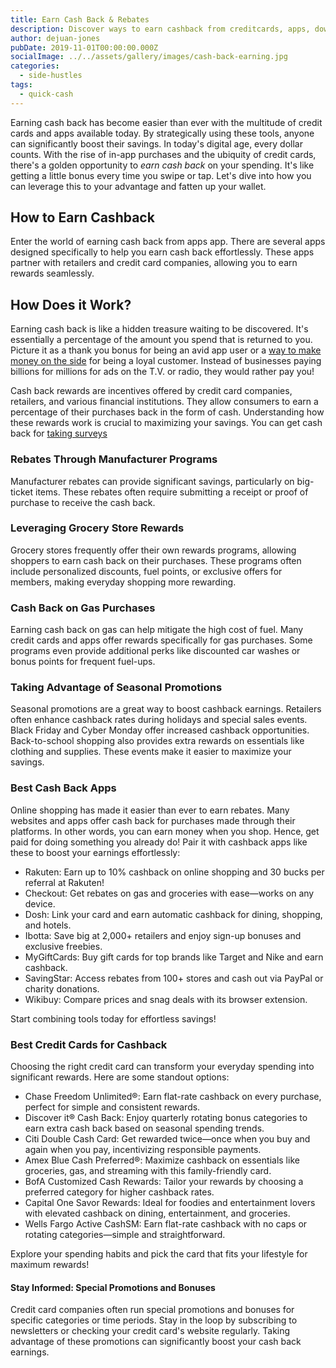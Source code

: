 ```yaml
---
title: Earn Cash Back & Rebates
description: Discover ways to earn cashback from creditcards, apps, downloads, and shopping sprees. Find ways to earn rewards, coupons, rebates, incentives and more.
author: dejuan-jones
pubDate: 2019-11-01T00:00:00.000Z
socialImage: ../../assets/gallery/images/cash-back-earning.jpg
categories:
  - side-hustles
tags:
  - quick-cash
---
```


Earning cash back has become easier than ever with the multitude of credit cards and apps available today. By strategically using these tools, anyone can significantly boost their savings. In today's digital age, every dollar counts. With the rise of in-app purchases and the ubiquity of credit cards, there's a golden opportunity to *earn cash back* on your spending. It's like getting a little bonus every time you swipe or tap. Let's dive into how you can leverage this to your advantage and fatten up your wallet.

## How to Earn Cashback

Enter the world of earning cash back from apps app. There are several apps designed specifically to help you earn cash back effortlessly. These apps partner with retailers and credit card companies, allowing you to earn rewards seamlessly.

## How Does it Work?

Earning cash back is like a hidden treasure waiting to be discovered. It's essentially a percentage of the amount you spend that is returned to you. Picture it as a thank you bonus for being an avid app user or a [way to make money on the side](/blog/creative-side-hustles) for being a loyal customer. Instead of businesses paying billions for millions for ads on the T.V. or radio, they would rather pay you!

Cash back rewards are incentives offered by credit card companies, retailers, and various financial institutions. They allow consumers to earn a percentage of their purchases back in the form of cash. Understanding how these rewards work is crucial to maximizing your savings. You can get cash back for [taking surveys](/blog/best-survey-sites)

### Rebates Through Manufacturer Programs

Manufacturer rebates can provide significant savings, particularly on big-ticket items. These rebates often require submitting a receipt or proof of purchase to receive the cash back.

### Leveraging Grocery Store Rewards

Grocery stores frequently offer their own rewards programs, allowing shoppers to earn cash back on their purchases. These programs often include personalized discounts, fuel points, or exclusive offers for members, making everyday shopping more rewarding.

### Cash Back on Gas Purchases

Earning cash back on gas can help mitigate the high cost of fuel. Many credit cards and apps offer rewards specifically for gas purchases. Some programs even provide additional perks like discounted car washes or bonus points for frequent fuel-ups.

### Taking Advantage of Seasonal Promotions

Seasonal promotions are a great way to boost cashback earnings. Retailers often enhance cashback rates during holidays and special sales events. Black Friday and Cyber Monday offer increased cashback opportunities. Back-to-school shopping also provides extra rewards on essentials like clothing and supplies. These events make it easier to maximize your savings.

### Best Cash Back Apps

Online shopping has made it easier than ever to earn rebates. Many websites and apps offer cash back for purchases made through their platforms. In other words, you can earn money when you shop. Hence, get paid for doing something you already do! Pair it with cashback apps like these to boost your earnings effortlessly:

* Rakuten: Earn up to 10% cashback on online shopping and 30 bucks per referral at Rakuten!
* Checkout: Get rebates on gas and groceries with ease—works on any device.
* Dosh: Link your card and earn automatic cashback for dining, shopping, and hotels.
* Ibotta: Save big at 2,000+ retailers and enjoy sign-up bonuses and exclusive freebies.
* MyGiftCards: Buy gift cards for top brands like Target and Nike and earn cashback.
* SavingStar: Access rebates from 100+ stores and cash out via PayPal or charity donations.
* Wikibuy: Compare prices and snag deals with its browser extension.

Start combining tools today for effortless savings!

### Best Credit Cards for Cashback

Choosing the right credit card can transform your everyday spending into significant rewards. Here are some standout options:

* Chase Freedom Unlimited®: Earn flat-rate cashback on every purchase, perfect for simple and consistent rewards.
* Discover it® Cash Back: Enjoy quarterly rotating bonus categories to earn extra cash back based on seasonal spending trends.
* Citi Double Cash Card: Get rewarded twice—once when you buy and again when you pay, incentivizing responsible payments.
* Amex Blue Cash Preferred®: Maximize cashback on essentials like groceries, gas, and streaming with this family-friendly card.
* BofA Customized Cash Rewards: Tailor your rewards by choosing a preferred category for higher cashback rates.
* Capital One Savor Rewards: Ideal for foodies and entertainment lovers with elevated cashback on dining, entertainment, and groceries.
* Wells Fargo Active CashSM: Earn flat-rate cashback with no caps or rotating categories—simple and straightforward.

Explore your spending habits and pick the card that fits your lifestyle for maximum rewards!

#### Stay Informed: Special Promotions and Bonuses

Credit card companies often run special promotions and bonuses for specific categories or time periods. Stay in the loop by subscribing to newsletters or checking your credit card's website regularly. Taking advantage of these promotions can significantly boost your cash back earnings.
